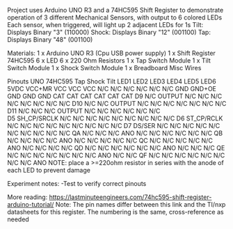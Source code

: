 Project uses Arduino UNO R3 and a 74HC595 Shift Register to demonstrate operation of 3 different Mechanical Sensors, with output to 6 colored LEDs
	Each sensor, when triggered, will light up 2 adjacent LEDs for 1s
		Tilt: Displays Binary "3" (110000)
	 	Shock: Displays Binary "12" (001100)
		Tap: Displays Binary "48" (001100)
		

Materials:
 1 x Arduino UNO R3 (Cpu USB power supply)
 1 x Shift Register 74HC595
 6 x LED
 6 x 220 Ohm Resistors
 1 x Tap Switch Module
 1 x Tilt Switch Module
 1 x Shock Switch Module
 1 x Breadboard
 Misc Wires

Pinouts
	UNO		74HC595		Tap		Shock		Tilt		LED1		LED2		LED3		LED4		LED5		LED6
	5VDC		VCC+MR		VCC		VCC		VCC		N/C		N/C		N/C		N/C		N/C		N/C
	GND		GND+OE		GND		GND		GND		CAT		CAT		CAT		CAT		CAT		CAT
	D9		N/C		OUTPUT		N/C		N/C		N/C		N/C		N/C		N/C		N/C		N/C
	D10		N/C		N/C		OUTPUT		N/C		N/C		N/C		N/C		N/C		N/C		N/C					
	D11		N/C		N/C		N/C		OUTPUT		N/C		N/C		N/C		N/C		N/C		N/C					
	D5		SH_CP/SRCLK	N/C		N/C		N/C		N/C		N/C		N/C		N/C		N/C		N/C
	D6		ST_CP/RCLK	N/C		N/C		N/C		N/C		N/C		N/C		N/C		N/C		N/C
	D7		DS/SER		N/C		N/C		N/C		N/C		N/C		N/C		N/C		N/C		N/C
	N/C		QA		N/C		N/C		N/C		ANO		N/C		N/C		N/C		N/C		N/C
	N/C		QB		N/C		N/C		N/C		N/C		ANO		N/C		N/C		N/C		N/C
	N/C		QC		N/C		N/C		N/C		N/C		N/C		ANO		N/C		N/C		N/C
	N/C		QD		N/C		N/C		N/C		N/C		N/C		N/C		ANO		N/C		N/C
	N/C		QE		N/C		N/C		N/C		N/C		N/C		N/C		N/C		ANO		N/C
	N/C		QF		N/C		N/C		N/C		N/C		N/C		N/C		N/C		N/C		ANO
NOTE: place a >=220ohm resistor in series with the anode of each LED to prevent damage


Experiment notes:
  -Test to verify correct pinouts

More reading:
https://lastminuteengineers.com/74hc595-shift-register-arduino-tutorial/
	Note: The pin names differ between this link and the TI/nxp datasheets for this register. The numbering is the same, cross-reference as needed
